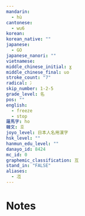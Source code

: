 ```yaml
---
mandarin:
  - hù
cantonese:
  - wu6
korean:
korean_native: ""
japanese:
  - GO
japanese_nanori: ""
vietnamese:
middle_chinese_initial: ɣ
middle_chinese_final: uo
stroke_count: "7"
radical: 冫
skip_number: 1-2-5
grade_level: 名
pos: ""
english:
  - freeze
  - stop
羅馬字: ho
韓文: 호
joyo_level: 日本人名用漢字
hsk_level: ""
hanmun_edu_level: ""
danayo_id: 8424
mc_id: 0
graphemic_classification: 互
stand_in: "FALSE"
aliases:
  - 冱
---
```


# Notes
